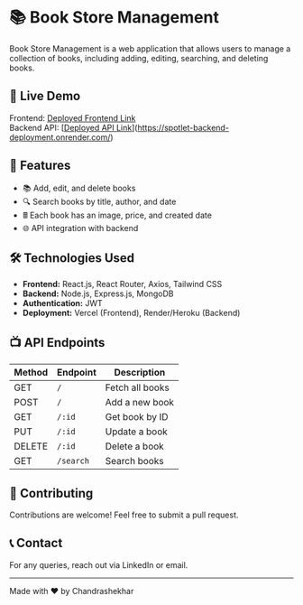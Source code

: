 # 📚 Book Store Management  

Book Store Management is a web application that allows users to manage a collection of books, including adding, editing, searching, and deleting books.  

## 🚀 Live Demo  
Frontend: [Deployed Frontend Link](#)  
Backend API: [[Deployed API Link](https://your-backend-api-link.com)](https://spotlet-backend-deployment.onrender.com/)  

## 📌 Features  
- 📚 Add, edit, and delete books  
- 🔍 Search books by title, author, and date  
- 🖩️ Each book has an image, price, and created date  
- 🌐 API integration with backend  

## 🛠️ Technologies Used  
- **Frontend:** React.js, React Router, Axios, Tailwind CSS  
- **Backend:** Node.js, Express.js, MongoDB  
- **Authentication:** JWT  
- **Deployment:** Vercel (Frontend), Render/Heroku (Backend)  

## 📺 API Endpoints  
| Method | Endpoint  | Description     |  
|--------|-----------|-----------------|  
| GET    | `/`       | Fetch all books |  
| POST   | `/`       | Add a new book  |  
| GET    | `/:id`    | Get book by ID  |  
| PUT    | `/:id`    | Update a book   |  
| DELETE | `/:id`    | Delete a book   |  
| GET    | `/search` | Search books    |  



## 🤝 Contributing  
Contributions are welcome! Feel free to submit a pull request.  

## 📞 Contact  
For any queries, reach out via LinkedIn or email.  

---

Made with ❤️ by Chandrashekhar  

